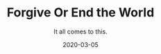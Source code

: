 ---
#NOTES: don't use "#" or ":" those mess with the code
# What is the name of the episode?
title: Forgive Or End the World
# What is the subtotitle of the episode? this will show up in the
subtitle: It all comes to this.

# NO CHANGE don't change this 
#VVVVVVVVVVVVVVVVVVVVVVVVVVVVVVVVVVVVVVVVVVVVVVV
layout: default
comments: true

# Add +1 to the latest episode. This controls where in the grid the episode will show up
#e.g if the latest episode is number 8, this episode should be number 9
modal-id: 2
# Creation date
date: 2020-03-05
#main image. image should go in img/portfolio
img: baijiu.png
#thumbnail image. image should go in img/portfolio
thumbnail: baijui-thumbnail.png
#description of the image when hoving over, useful to the visually impaired
alt:
#date that will be displayed
project-date: Mar 2020
#who participated?
guests: Mat - Sonia - Paul
#noir, sci-fi and such
genre: Romantic Comedy

description: With COVID-19 on the brain, we met in Shanghai and made this story for you. This week, daring escapes from quarantines, furious news teams, helicopter crashes, and more.
#link to the individual episodes in each platform
spoti-link: https://open.spotify.com/episode/2cGTu6FqCZrMa8YLqXTsiy?si=UPIQQaKVS-O5Uv68xwmf1A
apple-link: https://podcasts.apple.com/us/podcast/the-baijiu-curse-the-offer-episode-1/id1501625817?i=1000467496737
tunein-link: https://tunein.com/podcasts/Comedy-Podcasts/The-Offer-p1300957/?topicId=139523166
switcher-link: https://www.stitcher.com/podcast/the-offer-an-improv-podcast/e/67804133

---
